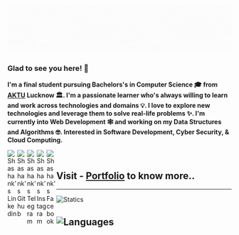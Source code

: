 ![Name](https://github.com/amshashank/amshashank/blob/master/img/Name.gif)

### Glad to see you here! 🤩  

**I'm a final student pursuing Bachelors's in Computer Science 🎓 from <a href="http://www.aktu.ac.in/">AKTU</a> Lucknow 🏛. I'm a passionate learner who's always willing to learn and work across technologies and domains 💡. I love to explore new technologies and leverage them to solve real-life problems ✨. I'm currently into Web Development 🕸️ and working on my Data Structures and Algorithms 🤓.
Interested in Software Development, Cyber Security, & Cloud Computing.**

<a href="https://github.com/amshashank">
  <img align="left" alt="Shashank's Linkedin" width="22px" src="https://cdn.jsdelivr.net/npm/simple-icons@v3/icons/linkedin.svg" />
 </a>

<a href="https://github.com/amshashank">
  <img align="left" alt="Shashank's Github" width="22px" src="https://cdn.jsdelivr.net/npm/simple-icons@v3/icons/github.svg" />
</a>
<a href="https://t.me/amshashank">
  <img align="left" alt="Shashank's Telegram" width="22px" src="https://cdn.jsdelivr.net/npm/simple-icons@v3/icons/telegram.svg" />
</a>
<a href="(https://www.instagram.com/am.shashank">
  <img align="left" alt="Shashank's Instagram" width="22px" src="https://cdn.jsdelivr.net/npm/simple-icons@v3/icons/instagram.svg" />
</a>
<a href="https://www.facebook.com/me.shashank/">
  <img align="left" alt="Shashank's Facebook" width="22px" src="https://cdn.jsdelivr.net/npm/simple-icons@v3/icons/facebook.svg" />
</a>

<br>

## Visit - [Portfolio](https://amshashank.github.io/) to know more..

---

![Statics](https://github-readme-stats.vercel.app/api?username=amshashank&hide=contribs,prs)

![Languages](https://github-readme-stats.vercel.app/api/top-langs/?username=amshashank&layout=compact)
---
